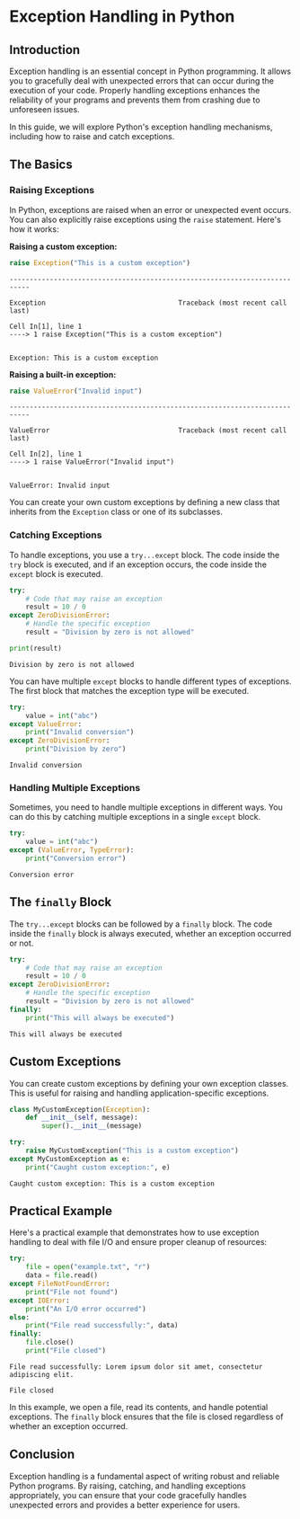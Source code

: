 # Exception Handling in Python

## Introduction

Exception handling is an essential concept in Python programming. It allows you to gracefully deal with unexpected errors that can occur during the execution of your code. Properly handling exceptions enhances the reliability of your programs and prevents them from crashing due to unforeseen issues.

In this guide, we will explore Python's exception handling mechanisms, including how to raise and catch exceptions.

## The Basics

### Raising Exceptions

In Python, exceptions are raised when an error or unexpected event occurs. You can also explicitly raise exceptions using the `raise` statement. Here's how it works:

**Raising a custom exception:**


```python
raise Exception("This is a custom exception")
```


    ---------------------------------------------------------------------------

    Exception                                 Traceback (most recent call last)

    Cell In[1], line 1
    ----> 1 raise Exception("This is a custom exception")
    

    Exception: This is a custom exception


**Raising a built-in exception:**


```python
raise ValueError("Invalid input")
```


    ---------------------------------------------------------------------------

    ValueError                                Traceback (most recent call last)

    Cell In[2], line 1
    ----> 1 raise ValueError("Invalid input")
    

    ValueError: Invalid input


You can create your own custom exceptions by defining a new class that inherits from the `Exception` class or one of its subclasses.

### Catching Exceptions

To handle exceptions, you use a `try...except` block. The code inside the `try` block is executed, and if an exception occurs, the code inside the `except` block is executed.


```python
try:
    # Code that may raise an exception
    result = 10 / 0
except ZeroDivisionError:
    # Handle the specific exception
    result = "Division by zero is not allowed"

print(result)
```

    Division by zero is not allowed
    

You can have multiple `except` blocks to handle different types of exceptions. The first block that matches the exception type will be executed.


```python
try:
    value = int("abc")
except ValueError:
    print("Invalid conversion")
except ZeroDivisionError:
    print("Division by zero")
```

    Invalid conversion
    

### Handling Multiple Exceptions

Sometimes, you need to handle multiple exceptions in different ways. You can do this by catching multiple exceptions in a single `except` block.


```python
try:
    value = int("abc")
except (ValueError, TypeError):
    print("Conversion error")
```

    Conversion error
    

## The `finally` Block

The `try...except` blocks can be followed by a `finally` block. The code inside the `finally` block is always executed, whether an exception occurred or not.


```python
try:
    # Code that may raise an exception
    result = 10 / 0
except ZeroDivisionError:
    # Handle the specific exception
    result = "Division by zero is not allowed"
finally:
    print("This will always be executed")
```

    This will always be executed
    

## Custom Exceptions

You can create custom exceptions by defining your own exception classes. This is useful for raising and handling application-specific exceptions.


```python
class MyCustomException(Exception):
    def __init__(self, message):
        super().__init__(message)

try:
    raise MyCustomException("This is a custom exception")
except MyCustomException as e:
    print("Caught custom exception:", e)
```

    Caught custom exception: This is a custom exception
    

## Practical Example

Here's a practical example that demonstrates how to use exception handling to deal with file I/O and ensure proper cleanup of resources:


```python
try:
    file = open("example.txt", "r")
    data = file.read()
except FileNotFoundError:
    print("File not found")
except IOError:
    print("An I/O error occurred")
else:
    print("File read successfully:", data)
finally:
    file.close()
    print("File closed")
```

    File read successfully: Lorem ipsum dolor sit amet, consectetur adipiscing elit.
    
    File closed
    

In this example, we open a file, read its contents, and handle potential exceptions. The `finally` block ensures that the file is closed regardless of whether an exception occurred.

## Conclusion

Exception handling is a fundamental aspect of writing robust and reliable Python programs. By raising, catching, and handling exceptions appropriately, you can ensure that your code gracefully handles unexpected errors and provides a better experience for users.
